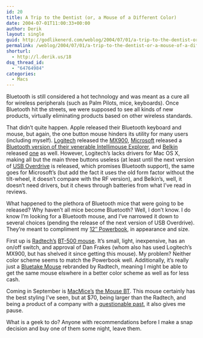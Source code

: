 ```yaml
---
id: 20
title: A Trip to the Dentist (or, a Mouse of a Different Color)
date: 2004-07-01T11:00:33+00:00
author: Derik
layout: single
guid: http://godlikenerd.com/weblog/2004/07/01/a-trip-to-the-dentist-or-a-mouse-of-a-different-color/
permalink: /weblog/2004/07/01/a-trip-to-the-dentist-or-a-mouse-of-a-different-color/
shorturl:
  - http://l.derik.us/18
dsq_thread_id:
  - "64764984"
categories:
  - Macs
---
```

Bluetooth is still considered a hot technology and was meant as a cure all for wireless peripherals (such as Palm Pilots, mice, keyboards). Once Bluetooth hit the streets, we were supposed to see all kinds of new products, virtually eliminating products based on other wireless standards. 

That didn&#8217;t quite happen. Apple released their Bluetooth keyboard and mouse, but again, the one button mouse hinders its utility for many users (including myself). [Logitech](http://www.logitech.com) released the [MX900](http://www.logitech.com/index.cfm/products/details/US/EN,CRID=3,CONTENTID=7110), [Microsoft](http://www.microsoft.com) released a [Bluetooth version of their venerable Intellimouse Explorer](http://www.microsoft.com/hardware/mouseandkeyboard/productdetails.aspx?pid=001), and [Belkin](http://www.belkin.com) released [one](http://catalog.belkin.com/IWCatProductPage.process?Merchant_Id=&Product_Id=157641) as well. However, Logitech&#8217;s lacks drivers for Mac OS X, making all but the main three buttons useless (at least until the next version of [USB Overdrive](http://www.usboverdrive.com) is released, which promises Bluetooth support), the same goes for Microsoft&#8217;s (but add the fact it uses the old form factor without the tilt-wheel, it doesn&#8217;t compare with the RF version), and Belkin&#8217;s, well, it doesn&#8217;t need drivers, but it chews through batteries from what I&#8217;ve read in reviews.</a>

What happened to the plethora of Bluetooth mice that were going to be released? Why haven&#8217;t all mice become Bluetooth? Well, I don&#8217;t know. I do know I&#8217;m looking for a Bluetooth mouse, and I&#8217;ve narrowed it down to several choices (pending the release of the next version of USB Overdrive). They&#8217;re meant to compliment my [12&#8243; Powerbook](http://www.apple.com/powerbook/index12.html), in appearance and size.

First up is [Radtech&#8217;s](http://www.radtech.us) [BT-500 mouse](http://www.radtech.us/Products/BT500.aspx). It&#8217;s small, light, inexpensive, has an on/off switch, and approval of Dan Frakes (whom also has used Logitech&#8217;s MX900, but has shelved it since getting this mouse). My problem? Neither color scheme seems to match the Powerbook well. Additionally, it&#8217;s really just a [Bluetake Mouse](http://www.bluetake.com/Products/BT500.htm) rebranded by Radtech, meaning I might be able to get the same mouse elswhere in a better color scheme as well as for less cash.

Coming in September is [MacMice&#8217;s](http://www.macmice.com) [the Mouse BT](http://www.macmice.com/themousebt.html). This mouse certainly has the best styling I&#8217;ve seen, but at $70, being larger than the Radtech, and being a product of a company with a [questionable past](http://www.macintouch.com/mactable.html), it also gives me pause.

What is a geek to do? Anyone with recommendations before I make a snap decision and buy one of them some night, leave them.
